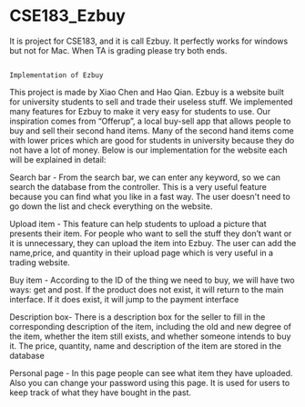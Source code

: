 # CSE183_Ezbuy
It is project for CSE183, and it is call Ezbuy. It perfectly works for windows but not for Mac. When TA is grading please try both ends.

                                                                          Implementation of Ezbuy
  This project is made by Xiao Chen and Hao Qian. Ezbuy is a website built for university students to sell and trade their useless stuff. We implemented many features for Ezbuy to make it very easy for students to use. Our inspiration comes from “Offerup”, a local buy-sell app that allows people to buy and sell their second hand items. Many of the second hand items come with lower prices which are good for students in university because they do not have a lot of money. 
Below is our implementation for the website each will be explained in detail:

Search bar - From the search bar, we can enter any keyword, so we can search the database from the controller. This is a very useful feature because you can find what you like in a fast way. The user doesn't need to go down the list and check everything on the website.

Upload item - This feature can help students to upload a picture that presents their item. For people who want to sell the stuff they don’t want or it is unnecessary, they can upload the item into Ezbuy. The user can add the name,price, and quantity in their upload page which is very useful in a trading website.

Buy item - According to the ID of the thing we need to buy, we will have two ways: get and post. If the product does not exist, it will return to the main interface. If it does exist, it will jump to the payment interface

 Description box- There is a description box for the seller to fill in the corresponding description of the item, including the old and new degree of the item, whether the item still exists, and whether someone intends to buy it. The price, quantity, name and description of the item are stored in the database

Personal page - In this page people can see what item they have uploaded. Also you can change your password using this page. It is used for users to keep track of what they have bought in the past.
 
 
